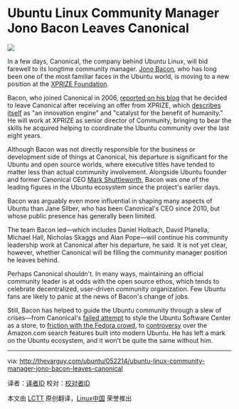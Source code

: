 Ubuntu Linux Community Manager Jono Bacon Leaves Canonical
================================================================================
![](http://thevarguy.com/site-files/thevarguy.com/files/imagecache/medium_img/uploads/2014/05/jonobacon.jpg)

In a few days, Canonical, the company behind Ubuntu Linux, will bid farewell to its longtime community manager. [Jono Bacon][1], who has long been one of the most familiar faces in the Ubuntu world, is moving to a new position at the [XPRIZE Foundation][2].

Bacon, who joined Canonical in 2006, [reported on his blog][3] that he decided to leave Canonical after receiving an offer from XPRIZE, which [describes itself][4] as "an innovation engine" and "catalyst for the benefit of humanity." He will work at XPRIZE as senior director of Community, bringing to bear the skills he acquired helping to coordinate the Ubuntu community over the last eight years.

Although Bacon was not directly responsible for the business or development side of things at Canonical, his departure is significant for the Ubuntu and open source worlds, where executive titles have tended to matter less than actual community involvement. Alongside Ubuntu founder and former Canonical CEO [Mark Shuttleworth][5], Bacon was one of the leading figures in the Ubuntu ecosystem since the project's earlier days.

Bacon was arguably even more influential in shaping many aspects of Ubuntu than Jane Silber, who has been Canonical's CEO since 2010, but whose public presence has generally been limited.

The team Bacon led—which includes Daniel Holbach, David Planella, Michael Hall, Nicholas Skaggs and Alan Pope—will continue his community leadership work at Canonical after his departure, he said. It is not yet clear, however, whether Canonical will be filling the community manager position he leaves behind.

Perhaps Canonical shouldn't. In many ways, maintaining an official community leader is at odds with the open source ethos, which tends to celebrate decentralized, user-driven community organization. Few Ubuntu fans are likely to panic at the news of Bacon's change of jobs.

Still, Bacon has helped to guide the Ubuntu community through a slew of crises—from Canonical's [failed attempt][6] to style the Ubuntu Software Center as a store, to [friction with the Fedora crowd][7], to [controversy][8] over the Amazon.com search features built into modern Ubuntu. He has left a mark on the Ubuntu ecosystem, and it won't be quite the same without him.

--------------------------------------------------------------------------------

via: http://thevarguy.com/ubuntu/052214/ubuntu-linux-community-manager-jono-bacon-leaves-canonical

译者：[译者ID](https://github.com/译者ID) 校对：[校对者ID](https://github.com/校对者ID)

本文由 [LCTT](https://github.com/LCTT/TranslateProject) 原创翻译，[Linux中国](http://linux.cn/) 荣誉推出

[1]:http://www.jonobacon.org/
[2]:http://www.xprize.org/
[3]:http://www.jonobacon.org/2014/05/19/goodbye-canonical-hello-xprize/
[4]:http://www.xprize.org/about/who-we-are
[5]:http://markshuttleworth.com/
[6]:http://thevarguy.com/ubuntu/ubuntu-software-store-will-your-kids-try-it
[7]:http://thevarguy.com/open-source-application-software-companies/tensions-between-ubuntu-fedora-mount-over-new-website
[8]:http://thevarguy.com/var-guy/controversy-erupts-over-amazon-search-ubuntu-1210
